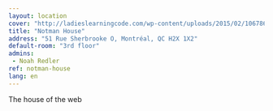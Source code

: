 ```yaml
---
layout: location
cover: "http://ladieslearningcode.com/wp-content/uploads/2015/02/10678690_791193447590037_5791059436202553921_n.jpg"
title: "Notman House"
address: "51 Rue Sherbrooke O, Montréal, QC H2X 1X2"
default-room: "3rd floor"
admins:
 - Noah Redler
ref: notman-house
lang: en
---
```

The house of the web
